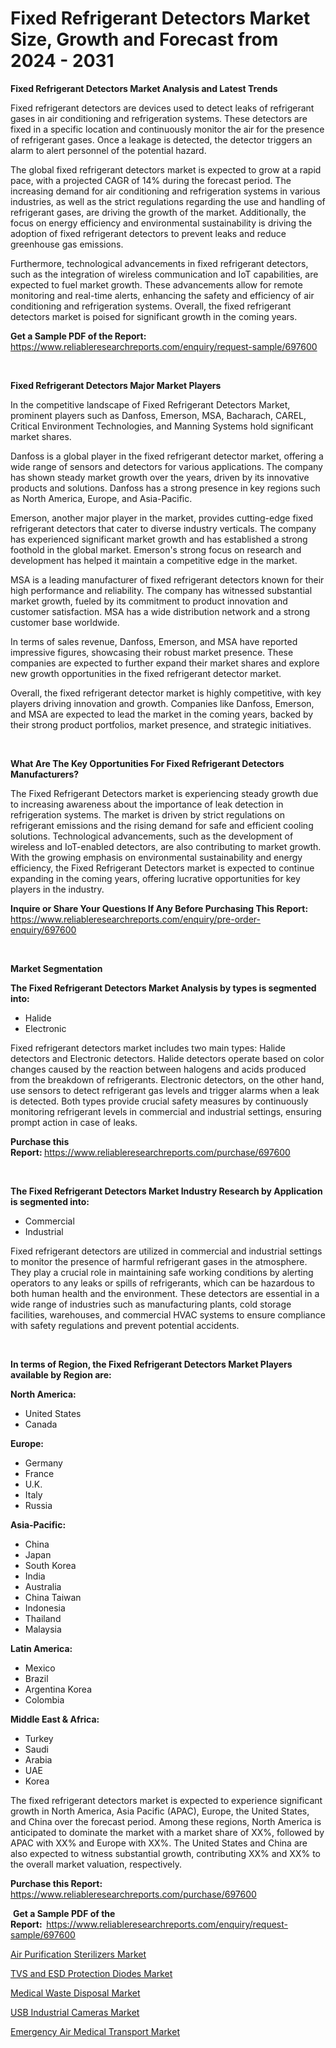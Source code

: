 <p><h1>Fixed Refrigerant Detectors Market Size, Growth and Forecast from 2024 - 2031</h1></p><p><strong>Fixed Refrigerant Detectors Market Analysis and Latest Trends</strong></p>
<p><p>Fixed refrigerant detectors are devices used to detect leaks of refrigerant gases in air conditioning and refrigeration systems. These detectors are fixed in a specific location and continuously monitor the air for the presence of refrigerant gases. Once a leakage is detected, the detector triggers an alarm to alert personnel of the potential hazard.</p><p>The global fixed refrigerant detectors market is expected to grow at a rapid pace, with a projected CAGR of 14% during the forecast period. The increasing demand for air conditioning and refrigeration systems in various industries, as well as the strict regulations regarding the use and handling of refrigerant gases, are driving the growth of the market. Additionally, the focus on energy efficiency and environmental sustainability is driving the adoption of fixed refrigerant detectors to prevent leaks and reduce greenhouse gas emissions.</p><p>Furthermore, technological advancements in fixed refrigerant detectors, such as the integration of wireless communication and IoT capabilities, are expected to fuel market growth. These advancements allow for remote monitoring and real-time alerts, enhancing the safety and efficiency of air conditioning and refrigeration systems. Overall, the fixed refrigerant detectors market is poised for significant growth in the coming years.</p></p>
<p><strong>Get a Sample PDF of the Report:&nbsp;</strong> <a href="https://www.reliableresearchreports.com/enquiry/request-sample/697600">https://www.reliableresearchreports.com/enquiry/request-sample/697600</a></p>
<p>&nbsp;</p>
<p><strong>Fixed Refrigerant Detectors Major Market Players</strong></p>
<p><p>In the competitive landscape of Fixed Refrigerant Detectors Market, prominent players such as Danfoss, Emerson, MSA, Bacharach, CAREL, Critical Environment Technologies, and Manning Systems hold significant market shares. </p><p>Danfoss is a global player in the fixed refrigerant detector market, offering a wide range of sensors and detectors for various applications. The company has shown steady market growth over the years, driven by its innovative products and solutions. Danfoss has a strong presence in key regions such as North America, Europe, and Asia-Pacific. </p><p>Emerson, another major player in the market, provides cutting-edge fixed refrigerant detectors that cater to diverse industry verticals. The company has experienced significant market growth and has established a strong foothold in the global market. Emerson's strong focus on research and development has helped it maintain a competitive edge in the market.</p><p>MSA is a leading manufacturer of fixed refrigerant detectors known for their high performance and reliability. The company has witnessed substantial market growth, fueled by its commitment to product innovation and customer satisfaction. MSA has a wide distribution network and a strong customer base worldwide.</p><p>In terms of sales revenue, Danfoss, Emerson, and MSA have reported impressive figures, showcasing their robust market presence. These companies are expected to further expand their market shares and explore new growth opportunities in the fixed refrigerant detector market.</p><p>Overall, the fixed refrigerant detector market is highly competitive, with key players driving innovation and growth. Companies like Danfoss, Emerson, and MSA are expected to lead the market in the coming years, backed by their strong product portfolios, market presence, and strategic initiatives.</p></p>
<p>&nbsp;</p>
<p><strong>What Are The Key Opportunities For Fixed Refrigerant Detectors Manufacturers?</strong></p>
<p><p>The Fixed Refrigerant Detectors market is experiencing steady growth due to increasing awareness about the importance of leak detection in refrigeration systems. The market is driven by strict regulations on refrigerant emissions and the rising demand for safe and efficient cooling solutions. Technological advancements, such as the development of wireless and IoT-enabled detectors, are also contributing to market growth. With the growing emphasis on environmental sustainability and energy efficiency, the Fixed Refrigerant Detectors market is expected to continue expanding in the coming years, offering lucrative opportunities for key players in the industry.</p></p>
<p><strong>Inquire or Share Your Questions If Any Before Purchasing This Report:</strong> <a href="https://www.reliableresearchreports.com/enquiry/pre-order-enquiry/697600">https://www.reliableresearchreports.com/enquiry/pre-order-enquiry/697600</a></p>
<p>&nbsp;</p>
<p><strong>Market Segmentation</strong></p>
<p><strong>The Fixed Refrigerant Detectors Market Analysis by types is segmented into:</strong></p>
<p><ul><li>Halide</li><li>Electronic</li></ul></p>
<p><p>Fixed refrigerant detectors market includes two main types: Halide detectors and Electronic detectors. Halide detectors operate based on color changes caused by the reaction between halogens and acids produced from the breakdown of refrigerants. Electronic detectors, on the other hand, use sensors to detect refrigerant gas levels and trigger alarms when a leak is detected. Both types provide crucial safety measures by continuously monitoring refrigerant levels in commercial and industrial settings, ensuring prompt action in case of leaks.</p></p>
<p><strong>Purchase this Report:&nbsp;</strong><a href="https://www.reliableresearchreports.com/purchase/697600">https://www.reliableresearchreports.com/purchase/697600</a></p>
<p>&nbsp;</p>
<p><strong>The Fixed Refrigerant Detectors Market Industry Research by Application is segmented into:</strong></p>
<p><ul><li>Commercial</li><li>Industrial</li></ul></p>
<p><p>Fixed refrigerant detectors are utilized in commercial and industrial settings to monitor the presence of harmful refrigerant gases in the atmosphere. They play a crucial role in maintaining safe working conditions by alerting operators to any leaks or spills of refrigerants, which can be hazardous to both human health and the environment. These detectors are essential in a wide range of industries such as manufacturing plants, cold storage facilities, warehouses, and commercial HVAC systems to ensure compliance with safety regulations and prevent potential accidents.</p></p>
<p>&nbsp;</p>
<p><strong>In terms of Region, the Fixed Refrigerant Detectors Market Players available by Region are:</strong></p>
<p>
    <p> <strong> North America: </strong>
        <ul>
            <li>United States</li>
            <li>Canada</li>
        </ul>
        </p> 
    <p> <strong> Europe: </strong>
        <ul>
            <li>Germany</li>
            <li>France</li>
            <li>U.K.</li>
            <li>Italy</li>
            <li>Russia</li>
        </ul>
        </p> 
    <p> <strong> Asia-Pacific: </strong>
        <ul>
            <li>China</li>
            <li>Japan</li>
            <li>South Korea</li>
            <li>India</li>
            <li>Australia</li>
            <li>China Taiwan</li>
            <li>Indonesia</li>
            <li>Thailand</li>
            <li>Malaysia</li>
        </ul>
        </p> 
    <p> <strong> Latin America: </strong>
        <ul>
            <li>Mexico</li>
            <li>Brazil</li>
            <li>Argentina Korea</li>
            <li>Colombia</li>
        </ul>
        </p> 
    <p> <strong> Middle East & Africa: </strong>
        <ul>
            <li>Turkey</li>
            <li>Saudi</li>
            <li>Arabia</li>
            <li>UAE</li>
            <li>Korea</li>
        </ul>
    </p>
    </p>
<p><p>The fixed refrigerant detectors market is expected to experience significant growth in North America, Asia Pacific (APAC), Europe, the United States, and China over the forecast period. Among these regions, North America is anticipated to dominate the market with a market share of XX%, followed by APAC with XX% and Europe with XX%. The United States and China are also expected to witness substantial growth, contributing XX% and XX% to the overall market valuation, respectively.</p></p>
<p><strong>Purchase this Report: </strong><a href="https://www.reliableresearchreports.com/purchase/697600">https://www.reliableresearchreports.com/purchase/697600</a></p>
<p>&nbsp;<strong>Get a Sample PDF of the Report:&nbsp;&nbsp;</strong><a href="https://www.reliableresearchreports.com/enquiry/request-sample/697600">https://www.reliableresearchreports.com/enquiry/request-sample/697600</a></p>
<p><strong></strong></p>
<p><p><a href="https://github.com/lababdou/Market-Research-Report-List-1/blob/main/air-purification-sterilizers-market.md">Air Purification Sterilizers Market</a></p><p><a href="https://github.com/derrinmiltonellis35gcl/Market-Research-Report-List-1/blob/main/tvs-and-esd-protection-diodes-market.md">TVS and ESD Protection Diodes Market</a></p><p><a href="https://medium.com/p/4eea69461701/edit">Medical Waste Disposal Market</a></p><p><a href="https://medium.com/p/ac0384422d23/edit">USB Industrial Cameras Market</a></p><p><a href="https://medium.com/p/c98cdc665947/edit">Emergency Air Medical Transport Market</a></p></p>
